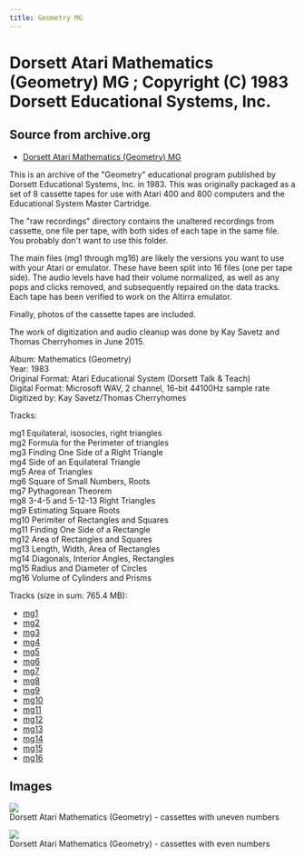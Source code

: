 ```yaml
---
title: Geometry MG
---
```

# Dorsett Atari Mathematics (Geometry) MG ; Copyright (C) 1983 Dorsett Educational Systems, Inc.  
## Source from archive.org  
- [Dorsett Atari Mathematics (Geometry) MG](https://archive.org/details/DorsettAtariMathematicsGeometry)  
  
This is an archive of the "Geometry" educational program published by Dorsett Educational Systems, Inc. in 1983. This was originally packaged as a set of 8 cassette tapes for use with Atari 400 and 800 computers and the Educational System Master Cartridge.  
  
The "raw recordings" directory contains the unaltered recordings from cassette, one file per tape, with both sides of each tape in the same file. You probably don't want to use this folder.  
  
The main files (mg1 through mg16) are likely the versions you want to use with your Atari or emulator. These have been split into 16 files (one per tape side). The audio levels have had their volume normalized, as well as any pops and clicks removed, and subsequently repaired on the data tracks. Each tape has been verified to work on the Altirra emulator.  
  
Finally, photos of the cassette tapes are included.  
  
The work of digitization and audio cleanup was done by Kay Savetz and Thomas Cherryhomes in June 2015.  
  
Album: Mathematics (Geometry)  
Year: 1983  
Original Format: Atari Educational System (Dorsett Talk & Teach)  
Digital Format: Microsoft WAV, 2 channel, 16-bit 44100Hz sample rate  
Digitized by: Kay Savetz/Thomas Cherryhomes  
  
Tracks:  
  
mg1	Equilateral, isosocles, right triangles  
mg2	Formula for the Perimeter of triangles  
mg3	Finding One Side of a Right Triangle  
mg4	Side of an Equilateral Triangle  
mg5	Area of Triangles  
mg6	Square of Small Numbers, Roots  
mg7	Pythagorean Theorem  
mg8	3-4-5 and 5-12-13 Right Triangles  
mg9	Estimating Square Roots  
mg10	Perimiter of Rectangles and Squares  
mg11	Finding One Side of a Rectangle  
mg12	Area of Rectangles and Squares  
mg13	Length, Width, Area of Rectangles  
mg14	Diagonals, Interior Angles, Rectangles  
mg15	Radius and Diameter of Circles  
mg16	Volume of Cylinders and Prisms  
  
Tracks (size in sum: 765.4 MB):  
  
- [mg1](http://data.atariwiki.org/FLAC/Mathematics_(Geometry)/mg1.flac)  
- [mg2](http://data.atariwiki.org/FLAC/Mathematics_(Geometry)/mg2.flac)  
- [mg3](http://data.atariwiki.org/FLAC/Mathematics_(Geometry)/mg3.flac)  
- [mg4](http://data.atariwiki.org/FLAC/Mathematics_(Geometry)/mg4.flac)  
- [mg5](http://data.atariwiki.org/FLAC/Mathematics_(Geometry)/mg5.flac)  
- [mg6](http://data.atariwiki.org/FLAC/Mathematics_(Geometry)/mg6.flac)  
- [mg7](http://data.atariwiki.org/FLAC/Mathematics_(Geometry)/mg7.flac)  
- [mg8](http://data.atariwiki.org/FLAC/Mathematics_(Geometry)/mg8.flac)  
- [mg9](http://data.atariwiki.org/FLAC/Mathematics_(Geometry)/mg9.flac)  
- [mg10](http://data.atariwiki.org/FLAC/Mathematics_(Geometry)/mg10.flac)  
- [mg11](http://data.atariwiki.org/FLAC/Mathematics_(Geometry)/mg11.flac)  
- [mg12](http://data.atariwiki.org/FLAC/Mathematics_(Geometry)/mg12.flac)  
- [mg13](http://data.atariwiki.org/FLAC/Mathematics_(Geometry)/mg13.flac)  
- [mg14](http://data.atariwiki.org/FLAC/Mathematics_(Geometry)/mg14.flac)  
- [mg15](http://data.atariwiki.org/FLAC/Mathematics_(Geometry)/mg15.flac)  
- [mg16](http://data.atariwiki.org/FLAC/Mathematics_(Geometry)/mg16.flac)  
## Images  
![](attachments/mgA_.jpg)  
Dorsett Atari Mathematics (Geometry) - cassettes with uneven numbers  
  
![](attachments/mgB_.jpg)  
Dorsett Atari Mathematics (Geometry) - cassettes with even numbers  
